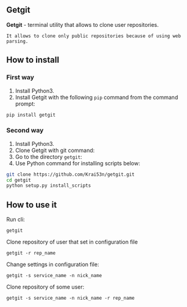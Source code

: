 ## Getgit

**Getgit** - terminal utility that allows to clone user repositories.

`It allows to clone only public repositories because of using web parsing.`


## How to install

### First way

1. Install Python3.
2. Install Getgit with the following `pip` command from the command prompt:

```sh
pip install getgit
```

### Second way

1. Install Python3.
2. Clone Getgit with git command:
3. Go to the directory `getgit`:
4. Use Python command for installing scripts below:

```sh
git clone https://github.com/Krai53n/getgit.git
cd getgit
python setup.py install_scripts
```


## How to use it

Run cli:
```
getgit
```

Clone repository of user that set in configuration file
```
getgit -r rep_name
```

Change settings in configuration file:
```
getgit -s service_name -n nick_name
```

Clone repository of some user:
```
getgit -s service_name -n nick_name -r rep_name
```
